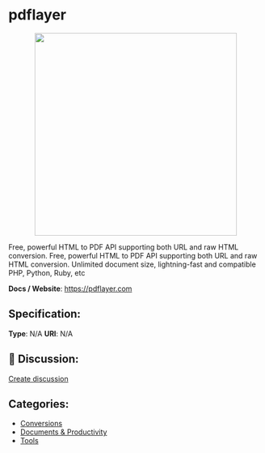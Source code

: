 # pdflayer
<p align="center">
    <img width="400" src="https://raw.githubusercontent.com/apis-list/apis-list/main/apis/pdflayer/logo_256x256.png" />
</p>

Free, powerful HTML to PDF API supporting both URL and raw HTML conversion. Free, powerful HTML to PDF API supporting both URL and raw HTML conversion. Unlimited document size, lightning-fast and compatible PHP, Python, Ruby, etc

**Docs / Website**: https://pdflayer.com

## Specification:
**Type**:  N/A 
**URI**:  N/A 

## 💬 Discussion:
[Create discussion](https://github.com/apis-list/apis-list/discussions/new)

## Categories:
- [Conversions](https://github.com/apis-list/apis-list#conversions)
- [Documents & Productivity](https://github.com/apis-list/apis-list#documents-and-productivity)
- [Tools](https://github.com/apis-list/apis-list#tools)



